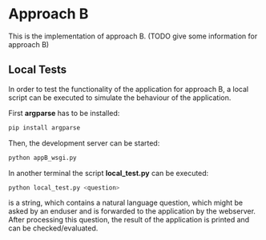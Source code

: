 # Approach B

This is the implementation of approach B. (TODO give some information for approach B)

## Local Tests

In order to test the functionality of the application for approach B, a local script can be executed to simulate the behaviour of the application.

First **argparse** has to be installed:

```bash
pip install argparse
```

Then, the development server can be started:

```bash
python appB_wsgi.py
```

In another terminal the script **local_test.py** can be executed:

```bash
python local_test.py <question>
```

<question> is a string, which contains a natural language question, which might be asked by an enduser and is forwarded to the application by the webserver. After processing this question, the result of the application is printed and can be checked/evaluated.
